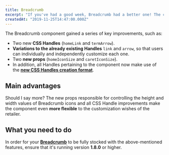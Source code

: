 ```yaml
---
title: Breadcrumb
excerpt: "If you've had a good week, Breadcrumb had a better one! The component gained two new props (`homeIconSize` and `caretIconSize`), new Handles (`homeLink` and `termArrow`) and other improvements."
createdAt: "2019-11-25T14:47:00.000Z"
---
```


The Breadcrumb component gained a series of key improvements, such as:

- Two new **CSS Handles** (`homeLink` and `termArrow`).
- **Variations to the already existing Handles** `link` and `arrow`, so that users can individually and independently customize each one.
- Two **new props** (`homeIconSize` and `caretIconSize`).
- In addition, all Handles pertaining to the component now make use of the [**new CSS Handles creation format**](release). 

## Main advantages

Should I say more? The new props responsible for controlling the height and width values of Breadcrumb icons and all CSS Handle improvements make the component even **more flexible** to the customization wishes of the retailer.

## What you need to do

In order for your [**Breadcrumb**](https://vtex.io/docs/app/vtex.breadcrumb) to be fully stocked with the above-mentioned features, ensure that it's running version **1.8.0** or higher. 
